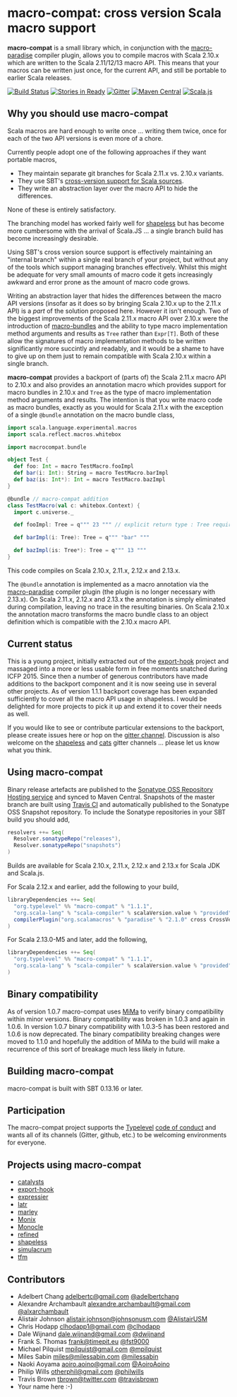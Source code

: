 # macro-compat: cross version Scala macro support

**macro-compat** is a small library which, in conjunction with the [macro-paradise][macro-paradise] compiler plugin,
allows you to compile macros with Scala 2.10.x which are written to the Scala 2.11/12/13 macro API. This means that
your macros can be written just once, for the current API, and still be portable to earlier Scala releases.

[![Build Status](https://api.travis-ci.org/milessabin/macro-compat.png?branch=master)](https://travis-ci.org/milessabin/macro-compat)
[![Stories in Ready](https://badge.waffle.io/milessabin/macro-compat.png?label=Ready)](https://waffle.io/milessabin/macro-compat)
[![Gitter](https://badges.gitter.im/Join%20Chat.svg)](https://gitter.im/milessabin/macro-compat)
[![Maven Central](https://img.shields.io/maven-central/v/org.typelevel/macro-compat_2.12.svg)](https://maven-badges.herokuapp.com/maven-central/org.typelevel/macro-compat_2.12)
[![Scala.js](https://www.scala-js.org/assets/badges/scalajs-0.6.8.svg)](https://www.scala-js.org)

## Why you should use macro-compat

Scala macros are hard enough to write once ... writing them twice, once for each of the two API versions is even more
of a chore.

Currently people adopt one of the following approaches if they want portable macros,

+ They maintain separate git branches for Scala 2.11.x vs. 2.10.x variants.
+ They use SBT's [cross-version support for Scala sources][sbt-cross].
+ They write an abstraction layer over the macro API to hide the differences.

None of these is entirely satisfactory.

The branching model has worked fairly well for [shapeless][shapeless] but has become more cumbersome with the arrival
of Scala.JS ... a single branch build has become increasingly desirable.

Using SBT's cross version source support is effectively maintaining an "internal branch" within a single real branch
of your project, but without any of the tools which support managing branches effectively. Whilst this might be
adequate for very small amounts of macro code it gets increasingly awkward and error prone as the amount of macro code
grows.

Writing an abstraction layer that hides the differences between the macro API versions (insofar as it does so by
bringing Scala 2.10.x up to the 2.11.x API) is a _part_ of the solution proposed here. However it isn't enough. Two of
the biggest improvements of the Scala 2.11.x macro API over 2.10.x were the introduction of
[macro-bundles][macro-bundles] and the ability to type macro implementation method arguments and results as `Tree`
rather than `Expr[T]`. Both of these allow the signatures of macro implementation methods to be written significantly
more succintly and readably, and it would be a shame to have to give up on them just to remain compatible with Scala
2.10.x within a single branch.

**macro-compat** provides a backport of (parts of) the Scala 2.11.x macro API to 2.10.x and also provides an
annotation macro which provides support for macro bundles in 2.10.x and `Tree` as the type of macro implementation
method arguments and results. The intention is that you write macro code as macro bundles, exactly as you would for
Scala 2.11.x with the exception of a single `@bundle` annotation on the macro bundle class,

```scala
import scala.language.experimental.macros
import scala.reflect.macros.whitebox

import macrocompat.bundle

object Test {
  def foo: Int = macro TestMacro.fooImpl
  def bar(i: Int): String = macro TestMacro.barImpl
  def baz(is: Int*): Int = macro TestMacro.bazImpl
}

@bundle // macro-compat addition
class TestMacro(val c: whitebox.Context) {
  import c.universe._

  def fooImpl: Tree = q""" 23 """ // explicit return type : Tree required

  def barImpl(i: Tree): Tree = q""" "bar" """

  def bazImpl(is: Tree*): Tree = q""" 13 """
}
```

This code compiles on Scala 2.10.x, 2.11.x, 2.12.x and 2.13.x.

The `@bundle` annotation is implemented as a macro annotation via the [macro-paradise][macro-paradise] compiler plugin
(the plugin is no longer necessary with 2.13.x). On Scala 2.11.x, 2.12.x and 2.13.x the annotation is simply
eliminated during compilation, leaving no trace in the resulting binaries. On Scala 2.10.x the annotation macro
transforms the macro bundle class to an object definition which is compatible with the 2.10.x macro API.

## Current status

This is a young project, initially extracted out of the [export-hook][export-hook] project and massaged into a more or
less usable form in free moments snatched during ICFP 2015. Since then a number of generous contributors have made
additions to the backport component and it is now seeing use in several other projects. As of version 1.1.1 backport
coverage has been expanded sufficiently to cover all the macro API usage in shapeless. I would be delighted for more
projects to pick it up and extend it to cover their needs as well.

If you would like to see or contribute particular extensions to the backport, please create issues here or hop on the
[gitter channel][macrocompat-gitter]. Discussion is also welcome on the [shapeless][shapeless-gitter] and
[cats][cats-gitter] gitter channels ... please let us know what you think.

## Using macro-compat

Binary release artefacts are published to the [Sonatype OSS Repository Hosting service][sonatype] and synced to Maven
Central. Snapshots of the master branch are built using [Travis CI][ci] and automatically published to the Sonatype
OSS Snapshot repository. To include the Sonatype repositories in your SBT build you should add,

```scala
resolvers ++= Seq(
  Resolver.sonatypeRepo("releases"),
  Resolver.sonatypeRepo("snapshots")
)
```

Builds are available for Scala 2.10.x, 2.11.x, 2.12.x and 2.13.x for Scala JDK and Scala.js.

For Scala 2.12.x and earlier, add the following to your build,

```scala
libraryDependencies ++= Seq(
  "org.typelevel" %% "macro-compat" % "1.1.1",
  "org.scala-lang" % "scala-compiler" % scalaVersion.value % "provided",
  compilerPlugin("org.scalamacros" % "paradise" % "2.1.0" cross CrossVersion.patch)
)
```

For Scala 2.13.0-M5 and later, add the following,

```scala
libraryDependencies ++= Seq(
  "org.typelevel" %% "macro-compat" % "1.1.1",
  "org.scala-lang" % "scala-compiler" % scalaVersion.value % "provided"
)
```

## Binary compatibility

As of version 1.0.7 macro-compat uses [MiMa][mima] to verify binary compatibility within minor versions. Binary
compatibility was broken in 1.0.3 and again in 1.0.6. In version 1.0.7 binary compatibility with 1.0.3-5 has been
restored and 1.0.6 is now deprecated. The binary compatibility breaking changes were moved to 1.1.0 and hopefully
the addition of MiMa to the build will make a recurrence of this sort of breakage much less likely in future.

## Building macro-compat

macro-compat is built with SBT 0.13.16 or later.

## Participation

The macro-compat project supports the [Typelevel][typelevel] [code of conduct][codeofconduct] and wants all of its
channels (Gitter, github, etc.) to be welcoming environments for everyone.

## Projects using macro-compat

+ [catalysts][catalysts]
+ [export-hook][export-hook]
+ [expressier][expressier]
+ [latr][latr]
+ [marley][marley]
+ [Monix][monix]
+ [Monocle][monocle]
+ [refined][refined]
+ [shapeless][shapeless]
+ [simulacrum][simulacrum]
+ [tfm][tfm]

## Contributors

+ Adelbert Chang <adelbertc@gmail.com> [@adelbertchang](https://twitter.com/adelbertchang)
+ Alexandre Archambault <alexandre.archambault@gmail.com> [@alxarchambault](https://twitter.com/alxarchambault)
+ Alistair Johnson <alistair.johnson@johnsonusm.com> [@AlistairUSM](https://twitter.com/AlistairUSM)
+ Chris Hodapp <clhodapp1@gmail.com> [@clhodapp](https://twitter.com/clhodapp)
+ Dale Wijnand <dale.wijnand@gmail.com> [@dwijnand](https://twitter.com/dwijnand)
+ Frank S. Thomas <frank@timepit.eu> [@fst9000](https://twitter.com/fst9000)
+ Michael Pilquist <mpilquist@gmail.com> [@mpilquist](https://twitter.com/mpilquist)
+ Miles Sabin <miles@milessabin.com> [@milessabin](https://twitter.com/milessabin)
+ Naoki Aoyama <aoiro.aoino@gmail.com> [@AoiroAoino](https://twitter.com/AoiroAoino)
+ Philip Wills <otherphil@gmail.com> [@philwills](https://twitter.com/philwills)
+ Travis Brown <tbrown@twitter.com> [@travisbrown](https://twitter.com/travisbrown)
+ Your name here :-)

[macro-paradise]: http://docs.scala-lang.org/overviews/macros/paradise.html
[sbt-cross]: http://www.scala-sbt.org/0.13/docs/sbt-0.13-Tech-Previews.html#Cross-version+support+for+Scala+sources
[shapeless]: https://github.com/milessabin/shapeless
[macro-bundles]: http://docs.scala-lang.org/overviews/macros/bundles.html
[export-hook]: https://github.com/milessabin/export-hook
[expressier]: https://github.com/travisbrown/expressier
[simulacrum]: https://github.com/mpilquist/simulacrum
[tfm]: https://github.com/adelbertc/tfm
[marley]: https://github.com/guardian/marley
[monix]: https://monix.io
[monocle]: https://github.com/julien-truffaut/Monocle
[shapeless-gitter]: https://gitter.im/milessabin/shapeless
[cats-gitter]: https://gitter.im/non/cats
[macrocompat-gitter]: https://gitter.im/milessabin/macro-compat
[typelevel]: http://typelevel.org/
[codeofconduct]: http://typelevel.org/conduct.html
[catalysts]: https://github.com/typelevel/catalysts
[sonatype]: https://oss.sonatype.org/index.html#nexus-search;quick~macro-compat
[ci]: https://travis-ci.org/milessabin/macro-compat
[mima]: https://github.com/typesafehub/migration-manager
[refined]: https://github.com/fthomas/refined
[latr]: https://github.com/runarorama/latr
